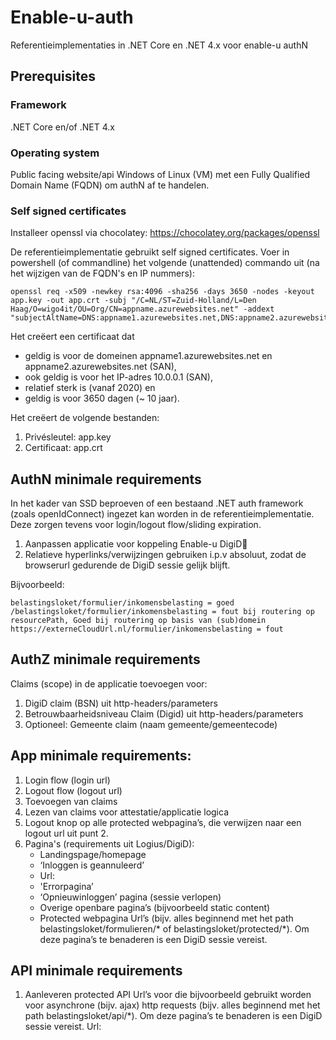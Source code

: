 # Enable-u-auth
Referentieimplementaties in .NET Core en .NET 4.x voor enable-u authN

## Prerequisites

### Framework

.NET Core en/of .NET 4.x

### Operating system

Public facing website/api Windows of Linux (VM) met een Fully Qualified Domain Name (FQDN) om authN af te handelen.

### Self signed certificates

Installeer openssl via chocolatey: https://chocolatey.org/packages/openssl


De referentieimplementatie gebruikt self signed certificates. Voer in powershell (of commandline) het volgende (unattended) commando uit (na het wijzigen van de FQDN's en IP nummers):

```
openssl req -x509 -newkey rsa:4096 -sha256 -days 3650 -nodes -keyout app.key -out app.crt -subj "/C=NL/ST=Zuid-Holland/L=Den Haag/O=wigo4it/OU=Org/CN=appname.azurewebsites.net" -addext "subjectAltName=DNS:appname1.azurewebsites.net,DNS:appname2.azurewebsites.net,IP:10.0.0.1"
```

Het creëert een certificaat dat

* geldig is voor de domeinen appname1.azurewebsites.net en appname2.azurewebsites.net (SAN),
* ook geldig is voor het IP-adres 10.0.0.1 (SAN),
* relatief sterk is (vanaf 2020) en
* geldig is voor 3650 dagen (~ 10 jaar).

Het creëert de volgende bestanden:

1. Privésleutel: app.key
2. Certificaat: app.crt

## AuthN minimale requirements

In het kader van SSD beproeven of een bestaand .NET auth framework (zoals openIdConnect) ingezet kan worden in de referentieimplementatie. Deze zorgen tevens voor login/logout flow/sliding expiration.

1.	Aanpassen applicatie voor koppeling Enable-u DigiD
2.	Relatieve hyperlinks/verwijzingen gebruiken i.p.v absoluut, zodat de browserurl gedurende de DigiD sessie gelijk blijft. 

Bijvoorbeeld: 
```
belastingsloket/formulier/inkomensbelasting = goed
/belastingsloket/formulier/inkomensbelasting = fout bij routering op resourcePath, Goed bij routering op basis van (sub)domein
https://externeCloudUrl.nl/formulier/inkomensbelasting = fout
```
## AuthZ minimale requirements

Claims (scope) in de applicatie toevoegen voor:

1. DigiD claim (BSN) uit http-headers/parameters
2. Betrouwbaarheidsniveau Claim (Digid) uit http-headers/parameters
3. Optioneel: Gemeente claim (naam gemeente/gemeentecode)

## App minimale requirements:

1. Login flow (login url)
2. Logout flow (logout url)
3. Toevoegen van claims
4. Lezen van claims voor attestatie/applicatie logica
5. Logout knop op alle protected webpagina’s, die verwijzen naar een logout url uit punt 2.
6. Pagina's (requirements uit Logius/DigiD):
    * Landingspage/homepage
    * ‘Inloggen is geannuleerd’
    * Url:
    * 'Errorpagina’
    * ‘Opnieuwinloggen’ pagina (sessie verlopen)
    *  Overige openbare pagina’s (bijvoorbeeld static content)
    *  Protected webpagina Url’s (bijv. alles beginnend met het path belastingsloket/formulieren/* of belastingsloket/protected/*). Om deze pagina’s te benaderen is een DigiD sessie vereist.

## API minimale requirements

1. Aanleveren protected API Url’s voor die bijvoorbeeld gebruikt worden voor asynchrone (bijv. ajax) http requests (bijv. alles beginnend met het path belastingsloket/api/*). Om deze pagina’s te benaderen is een DigiD sessie vereist.
Url: